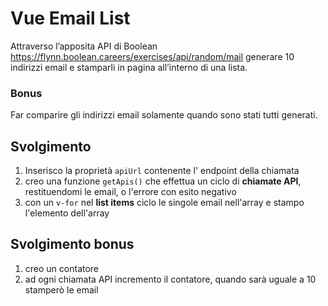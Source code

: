 # Vue Email List

Attraverso l’apposita API di Boolean
https://flynn.boolean.careers/exercises/api/random/mail
generare 10 indirizzi email e stamparli in pagina all’interno di una lista.

### Bonus

Far comparire gli indirizzi email solamente quando sono stati tutti generati.

## Svolgimento

1. Inserisco la proprietà `apiUrl` contenente l' endpoint della chiamata
2. creo una funzione `getApis()` che effettua un ciclo di **chiamate API**, restituendomi le email, o l'errore con esito negativo
3. con un `v-for` nel **list items** ciclo le singole email nell'array e stampo l'elemento dell'array

## Svolgimento bonus

1. creo un contatore
1. ad ogni chiamata API incremento il contatore, quando sarà uguale a 10 stamperò le email
